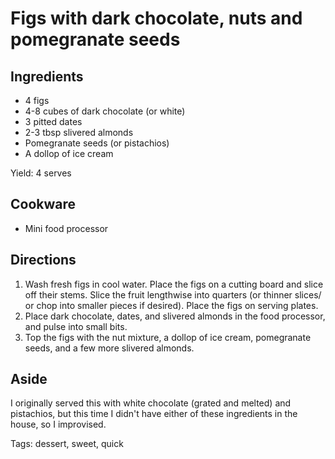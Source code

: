 # Figs with dark chocolate, nuts and pomegranate seeds

## Ingredients

- 4 figs
- 4-8 cubes of dark chocolate (or white)
- 3 pitted dates
- 2-3 tbsp slivered almonds
- Pomegranate seeds (or pistachios)
- A dollop of ice cream

Yield: 4 serves

## Cookware

- Mini food processor

## Directions

1. Wash fresh figs in cool water.
   Place the figs on a cutting board and slice off their stems.
   Slice the fruit lengthwise into quarters
   (or thinner slices/ or chop into smaller pieces if desired).
   Place the figs on serving plates.
2. Place dark chocolate, dates, and slivered almonds in the food processor,
   and pulse into small bits.
3. Top the figs with the nut mixture, a dollop of ice cream, pomegranate seeds,
   and a few more slivered almonds.

## Aside

I originally served this
with white chocolate (grated and melted) and pistachios,
but this time I didn't have either of these ingredients in the house,
so I improvised.

Tags: dessert, sweet, quick
